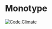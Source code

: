 # Monotype

[![Code Climate](https://codeclimate.com/github/pyrkamarcin/monotype/badges/gpa.svg)](https://codeclimate.com/github/pyrkamarcin/monotype)
